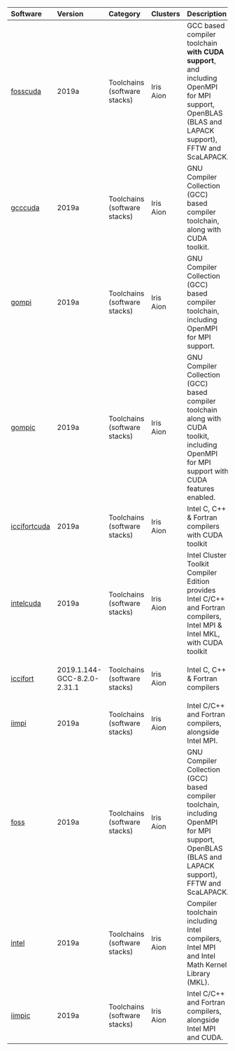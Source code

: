 | Software                                                                                                   | Version                            | Category                            | Clusters            | Description                                                                                                                                        |
|:-----------------------------------------------------------------------------------------------------------|:-----------------------------------|:------------------------------------|:--------------------|:---------------------------------------------------------------------------------------------------------------------------------------------------|
| <p><a href=(none)>fosscuda</a></p>                                                                         | <p>2019a</p>                       | <p>Toolchains (software stacks)</p> | <p>Iris<br>Aion</p> | GCC based compiler toolchain __with CUDA support__, and including OpenMPI for MPI support, OpenBLAS (BLAS and LAPACK support), FFTW and ScaLAPACK. |
| <p><a href=(none)>gcccuda</a></p>                                                                          | <p>2019a</p>                       | <p>Toolchains (software stacks)</p> | <p>Iris<br>Aion</p> | GNU Compiler Collection (GCC) based compiler toolchain, along with CUDA toolkit.                                                                   |
| <p><a href=(none)>gompi</a></p>                                                                            | <p>2019a</p>                       | <p>Toolchains (software stacks)</p> | <p>Iris<br>Aion</p> | GNU Compiler Collection (GCC) based compiler toolchain, including OpenMPI for MPI support.                                                         |
| <p><a href=(none)>gompic</a></p>                                                                           | <p>2019a</p>                       | <p>Toolchains (software stacks)</p> | <p>Iris<br>Aion</p> | GNU Compiler Collection (GCC) based compiler toolchain along with CUDA toolkit, including OpenMPI for MPI support with CUDA features enabled.      |
| <p><a href=(none)>iccifortcuda</a></p>                                                                     | <p>2019a</p>                       | <p>Toolchains (software stacks)</p> | <p>Iris<br>Aion</p> | Intel C, C++ & Fortran compilers with CUDA toolkit                                                                                                 |
| <p><a href=(none)>intelcuda</a></p>                                                                        | <p>2019a</p>                       | <p>Toolchains (software stacks)</p> | <p>Iris<br>Aion</p> | Intel Cluster Toolkit Compiler Edition provides Intel C/C++ and Fortran compilers, Intel MPI & Intel MKL, with CUDA toolkit                        |
| <p><a href=http://software.intel.com/en-us/intel-cluster-toolkit-compiler/>iccifort</a></p>                | <p>2019.1.144-GCC-8.2.0-2.31.1</p> | <p>Toolchains (software stacks)</p> | <p>Iris<br>Aion</p> | Intel C, C++ & Fortran compilers                                                                                                                   |
| <p><a href=http://software.intel.com/en-us/intel-cluster-toolkit-compiler/>iimpi</a></p>                   | <p>2019a</p>                       | <p>Toolchains (software stacks)</p> | <p>Iris<br>Aion</p> | Intel C/C++ and Fortran compilers, alongside Intel MPI.                                                                                            |
| <p><a href=https://easybuild.readthedocs.io/en/master/Common-toolchains.html#foss-toolchain>foss</a></p>   | <p>2019a</p>                       | <p>Toolchains (software stacks)</p> | <p>Iris<br>Aion</p> | GNU Compiler Collection (GCC) based compiler toolchain, including OpenMPI for MPI support, OpenBLAS (BLAS and LAPACK support), FFTW and ScaLAPACK. |
| <p><a href=https://easybuild.readthedocs.io/en/master/Common-toolchains.html#intel-toolchain>intel</a></p> | <p>2019a</p>                       | <p>Toolchains (software stacks)</p> | <p>Iris<br>Aion</p> | Compiler toolchain including Intel compilers, Intel MPI and Intel Math Kernel Library (MKL).                                                       |
| <p><a href=https://software.intel.com/en-us/intel-cluster-toolkit-compiler/>iimpic</a></p>                 | <p>2019a</p>                       | <p>Toolchains (software stacks)</p> | <p>Iris<br>Aion</p> | Intel C/C++ and Fortran compilers, alongside Intel MPI and CUDA.                                                                                   |